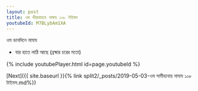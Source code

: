 ```yaml
---
layout: post
title: ওম ভীরাবাহবে নামায ১০৮ টাইমস
youtubeId: M7BLybAm1XA
---
```

 
 
 ওম ডানদিনে নামায  
 
 -  যার হাতে লাঠি আছে (ব্রহ্মার চরের মতো) 
 
  
 
  
 
 
 
 
 
 


{% include youtubePlayer.html id=page.youtubeId %}
 
[Next]({{ site.baseurl }}{% link  split2/_posts/2019-05-03-ওম সামীহানায় নামায ১০৮ টাইমস.md%})
 
